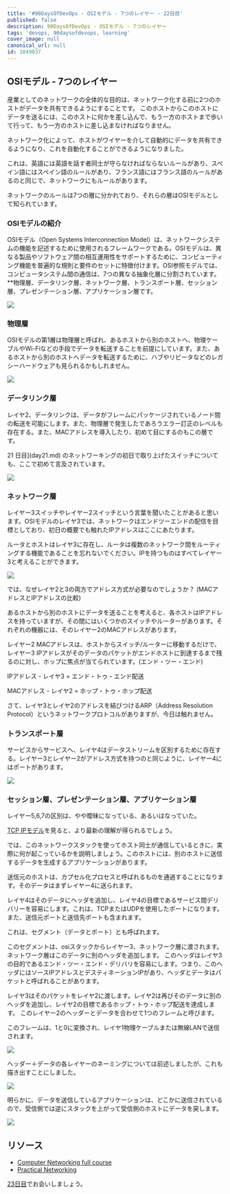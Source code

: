 ```yaml
---
title: '#90DaysOfDevOps - OSIモデル - 7つのレイヤー - 22日目'
published: false
description: 90DaysOfDevOps - OSIモデル - 7つのレイヤー
tags: 'devops, 90daysofdevops, learning'
cover_image: null
canonical_url: null
id: 1049037
---
```

## OSIモデル - 7つのレイヤー

産業としてのネットワークの全体的な目的は、ネットワーク化する前に2つのホストがデータを共有できるようにすることです。
このホストからこのホストにデータを送るには、このホストに何かを差し込んで、もう一方のホストまで歩いて行って、もう一方のホストに差し込まなければなりません。

ネットワーク化によって、ホストがワイヤーを介して自動的にデータを共有できるようになり、これを自動化することができるようになりました。

これは、英語には英語を話す者同士が守らなければならないルールがあり、スペイン語にはスペイン語のルールがあり、フランス語にはフランス語のルールがあるのと同じで、ネットワークにもルールがあります。

ネットワークのルールは7つの層に分かれており、それらの層はOSIモデルとして知られています。

### OSIモデルの紹介

OSIモデル（Open Systems Interconnection Model）は、ネットワークシステムの機能を記述するために使用されるフレームワークである。OSIモデルは、異なる製品やソフトウェア間の相互運用性をサポートするために、コンピューティング機能を普遍的な規則と要件のセットに特徴付けます。OSI参照モデルでは、コンピュータシステム間の通信は、7つの異なる抽象化層に分割されています。**物理層、データリンク層、ネットワーク層、トランスポート層、セッション層、プレゼンテーション層、アプリケーション層です。

![](Images/Day22_Networking1.png)

### 物理層

OSIモデルの第1層は物理層と呼ばれ、あるホストから別のホストへ、物理ケーブルやWi-Fiなどの手段でデータを転送することを前提にしています。また、あるホストから別のホストへデータを転送するために、ハブやリピータなどのレガシーハードウェアも見られるかもしれません。

![](Images/Day22_Networking2.png)

### データリンク層

レイヤ2、データリンクは、データがフレームにパッケージされているノード間の転送を可能にします。また、物理層で発生したであろうエラー訂正のレベルも存在する。また、MACアドレスを導入したり、初めて目にするのもこの層です。

21 日目](day21.md) のネットワーキングの初日で取り上げたスイッチについても、ここで初めて言及されています。

![](Images/Day22_Networking3.png)

### ネットワーク層

レイヤー3スイッチやレイヤー2スイッチという言葉を聞いたことがあると思います。OSIモデルのレイヤ3では、ネットワークはエンドツーエンドの配信を目標としており、初日の概要でも触れたIPアドレスはここにあたります。

ルータとホストはレイヤ3に存在し、ルータは複数のネットワーク間をルーティングする機能であることを忘れないでください。IPを持つものはすべてレイヤー3と考えることができます。

![](Images/Day22_Networking4.png)

では、なぜレイヤ2と3の両方でアドレス方式が必要なのでしょうか？ (MACアドレスとIPアドレスの比較) 

あるホストから別のホストにデータを送ることを考えると、各ホストはIPアドレスを持っていますが、その間にはいくつかのスイッチやルーターがあります。それぞれの機器には、そのレイヤー2のMACアドレスがあります。

レイヤー2 MACアドレスは、ホストからスイッチ/ルーターに移動するだけで、レイヤー3 IPアドレスがそのデータのパケットがエンドホストに到達するまで残るのに対し、ホップに焦点が当てられています。(エンド・ツー・エンド)

IPアドレス - レイヤ3 = エンド・トゥ・エンド配送

MACアドレス - レイヤ2 = ホップ・トゥ・ホップ配送

さて、レイヤ3とレイヤ2のアドレスを結びつけるARP（Address Resolution Protocol）というネットワークプロトコルがありますが、今日は触れません。

### トランスポート層

サービスからサービスへ、レイヤ4はデータストリームを区別するために存在する。レイヤー3とレイヤー2がアドレス方式を持つのと同じように、レイヤー4にはポートがあります。

![](Images/Day22_Networking5.png)

### セッション層、プレゼンテーション層、アプリケーション層

レイヤー5,6,7の区別は、やや曖昧になっている、あるいはなっていた。

[TCP IPモデル](https://www.geeksforgeeks.org/tcp-ip-model/)を見ると、より最新の理解が得られるでしょう。

では、このネットワークスタックを使ってホスト同士が通信しているときに、実際に何が起こっているかを説明しましょう。このホストには、別のホストに送信するデータを生成するアプリケーションがあります。

送信元のホストは、カプセル化プロセスと呼ばれるものを通過することになります。そのデータはまずレイヤー4に送られます。

レイヤ4はそのデータにヘッダを追加し、レイヤ4の目標であるサービス間デリバリーを容易にします。これは、TCPまたはUDPを使用したポートになります。また、送信元ポートと送信先ポートも含まれます。

これは、セグメント（データとポート）とも呼ばれます。

このセグメントは、osiスタックからレイヤー3、ネットワーク層に渡されます。ネットワーク層はこのデータに別のヘッダを追加します。
このヘッダはレイヤ3の目的であるエンド・ツー・エンド・デリバリを容易にします。つまり、このヘッダにはソースIPアドレスとデスティネーションIPがあり、ヘッダとデータはパケットと呼ばれることがあります。

レイヤ3はそのパケットをレイヤ2に渡します。レイヤ2は再びそのデータに別のヘッダを追加し、レイヤ2の目標であるホップ・トゥ・ホップ配送を達成します。
このレイヤー2のヘッダーとデータを合わせて1つのフレームと呼びます。

このフレームは、1と0に変換され、レイヤ1物理ケーブルまたは無線LANで送信されます。

![](Images/Day22_Networking6.png)

ヘッダー＋データの各レイヤーのネーミングについては前述しましたが、これも描き出すことにしました。

![](Images/Day22_Networking7.png)

明らかに、データを送信しているアプリケーションは、どこかに送信されているので、受信側では逆にスタックを上がって受信側のホストにデータを戻します。

![](Images/Day22_Networking8.png)

## リソース

- [Computer Networking full course](https://www.youtube.com/watch?v=IPvYjXCsTg8)
- [Practical Networking](http://www.practicalnetworking.net/)

[23日目](day23.md)でお会いしましょう。
